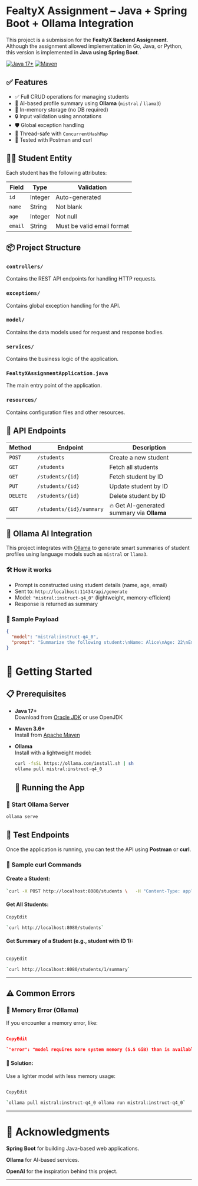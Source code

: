 # FealtyX Assignment – Java + Spring Boot + Ollama Integration

This project is a submission for the **FealtyX Backend Assignment**.  
Although the assignment allowed implementation in Go, Java, or Python, this version is implemented in **Java using Spring Boot**.

[![Java 17+](https://img.shields.io/badge/Java-17%2B-blue.svg)](https://www.oracle.com/java/technologies/javase-jdk17-downloads.html)
[![Maven](https://img.shields.io/badge/Maven-3.6%2B-blue.svg)](https://maven.apache.org/)

## ✅ Features

- ✅ Full CRUD operations for managing students
- 🤖 AI-based profile summary using **Ollama** (`mistral` / `llama3`)
- 🧠 In-memory storage (no DB required)
- 🔒 Input validation using annotations
- 🛡️ Global exception handling
- 🔀 Thread-safe with `ConcurrentHashMap`
- 🧪 Tested with Postman and curl

## 🧑‍🎓 Student Entity

Each student has the following attributes:

| Field | Type | Validation |
|-------|------|------------|
| `id` | Integer | Auto-generated |
| `name` | String | Not blank |
| `age` | Integer | Not null |
| `email` | String | Must be valid email format |

## 📦 Project Structure

### `controllers/`
Contains the REST API endpoints for handling HTTP requests.

### `exceptions/`
Contains global exception handling for the API.

### `model/`
Contains the data models used for request and response bodies.

### `services/`
Contains the business logic of the application.

### `FealtyXAssignmentApplication.java`
The main entry point of the application.

### `resources/`
Contains configuration files and other resources.

## 🔗 API Endpoints

| Method | Endpoint | Description |
|--------|----------|-------------|
| `POST` | `/students` | Create a new student |
| `GET` | `/students` | Fetch all students |
| `GET` | `/students/{id}` | Fetch student by ID |
| `PUT` | `/students/{id}` | Update student by ID |
| `DELETE` | `/students/{id}` | Delete student by ID |
| `GET` | `/students/{id}/summary` | 🔥 Get AI-generated summary via **Ollama** |

## 🧠 Ollama AI Integration

This project integrates with [Ollama](https://www.ollama.com/) to generate smart summaries of student profiles using language models such as `mistral` or `llama3`.

### 🛠️ How it works

- Prompt is constructed using student details (name, age, email)
- Sent to: `http://localhost:11434/api/generate`
- Model: `"mistral:instruct-q4_0"` (lightweight, memory-efficient)
- Response is returned as summary

### 🔧 Sample Payload

```json
{
  "model": "mistral:instruct-q4_0",
  "prompt": "Summarize the following student:\nName: Alice\nAge: 22\nEmail: alice@example.com"
}
```
# 🚀 Getting Started

## 📋 Prerequisites

- **Java 17+**  
  Download from [Oracle JDK](https://www.oracle.com/java/technologies/javase-jdk17-downloads.html) or use OpenJDK

- **Maven 3.6+**  
  Install from [Apache Maven](https://maven.apache.org/install.html)

- **Ollama**  
  Install with a lightweight model:
  ```bash
  curl -fsSL https://ollama.com/install.sh | sh
  ollama pull mistral:instruct-q4_0
  ```
  ## 🧪 Running the App

  
### 🧠 Start Ollama Server

```bash
ollama serve
```
## 🧪 Test Endpoints

Once the application is running, you can test the API using **Postman** or **curl**.

### 🧪 Sample curl Commands

#### Create a Student:

```bash
`curl -X POST http://localhost:8080/students \   -H "Content-Type: application/json" \   -d '{"name": "Alice", "age": 22, "email": "alice@example.com"}'`
```
#### Get All Students:

```bash
CopyEdit

`curl http://localhost:8080/students`
```
#### Get Summary of a Student (e.g., student with ID 1):

```bash

CopyEdit

`curl http://localhost:8080/students/1/summary`
```
* * *

## ⚠️ Common Errors

### 🧠 Memory Error (Ollama)

If you encounter a memory error, like:

```json

CopyEdit

`"error": "model requires more system memory (5.5 GiB) than is available (3.6 GiB)"`
```
#### 🔧 Solution:

Use a lighter model with less memory usage:

```bash

CopyEdit

`ollama pull mistral:instruct-q4_0 ollama run mistral:instruct-q4_0`
```
* * *
# 🌟 Acknowledgments
**Spring Boot** for building Java-based web applications.

**Ollama** for AI-based services.

**OpenAI** for the inspiration behind this project.
    

* * *
